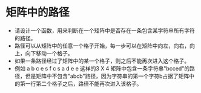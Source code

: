 # 矩阵中的路径

- 请设计一个函数，用来判断在一个矩阵中是否存在一条包含某字符串所有字符的路径。  
- 路径可以从矩阵中的任意一个格子开始，每一步可以在矩阵中向左，向右，向上，向下移动一个格子。  
- 如果一条路径经过了矩阵中的某一个格子，则之后不能再次进入这个格子。   
- 例如 a b c e s f c s a d e e 这样的3 X 4 矩阵中包含一条字符串"bcced"的路径，但是矩阵中不包含"abcb"路径，因为字符串的第一个字符b占据了矩阵中的第一行第二个格子之后，路径不能再次进入该格子。
